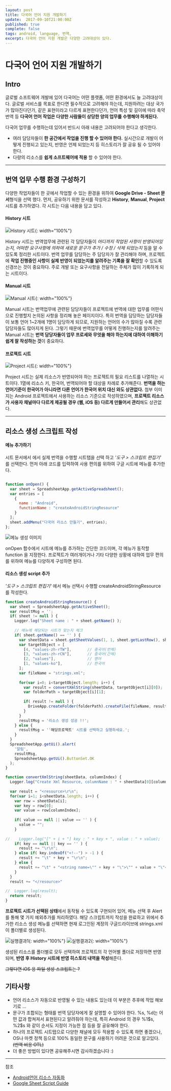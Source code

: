 ```yaml
---
layout: post
title: 다국어 언어 지원 개발하기
update:  2017-09-10T21:00:00Z
published: true
complete: false
tags: android, language, 번역, 
excerpt: 다국어 언어 지원 개발은 다양한 고려대상이 있다.  
---
```

# 다국어 언어 지원 개발하기

## Intro
글로벌 소프트웨어 개발에 있어 다국어는 어떤 플랫폼, 어떤 환경에서도 늘 고려대상이다. 글로벌 서비스를 목표로 한다면 필수적으로 고려해야 하는데, 지원하려는 대상 국가가 많아진다던가, 같은 표현이라고 다르게 표현한다던가, 언어 특성 및 길이에 따라 축약 번역 등 **다국어 언어 작업은 다양한 사람들이 상당한 양의 업무를 수행해야 하게된다.** 

다국어 업무를 수행하는데 있어서 반드시 아래 내용은 고려되어야 한다고 생각한다.

* 여러 담당자들이 **한 공간에서 작업을 진행 할 수 있어야 한다.** 실시간으로 개발이 어떻게 진행되고 있는지, 반영은 언제 되었는지 등 히스토리가 잘 공유 될 수 있어야 한다. 
* 다량의 리소스를 **쉽게 소프트웨어에 적용** 할 수 있어야 한다.

--------------------
## 번역 업무 수행 환경 구성하기

다양한 작업자들이 한 곳에서 작업할 수 있는 환경을 위하여 **Google Drive - Sheet 문서**형식을 선택 했다. 
먼저, 공유하기 위한 문서를 작성하고 **History**, **Manual**, **Project** 시트를 추가하였다. 각 시트는 다음 내용을 담고 있다.


#### History 시트

![History 시트](/images/sheet_history.png){: width="100%"}

History 시트는 번역업무에 관련된 각 담당자들이 *어디까지 작업된 사항이 반영되어있는지, 어떠한 요구사항에 의하여 새로운 문구가 추가 / 수정 / 삭제 되었는지* 등을 알 수 있도록 정리한 시트이다. 번역 업무를 담당하는 주 담당자가 잘 관리해야 하며, 프로젝트에 **작업 진행중인 사항이 실제 반영이 되었는지를 알려주는 기록을 잘 확인**할 수 있도록 신경쓰는 것이 중요하다. 주로 개발 또는 요구사항을 전달하는 주체가 많이 기록하게 되는 시트이다.

#### Manual 시트

![Manual 시트](/images/sheet_manual.png){: width="100%"}

Manual 시트는 번역업무에 관련된 담당자들이 프로젝트에 번역에 대한 업무를 어떤식으로 진행할지 논의된 사항을 정리해 놓은 페이지이다. 특히 번역을 담당하는 담당자들이 보통 언어 1~2개에 1명이 담당하게 되므로, 지원하는 언어의 수가 많아질 수록 관련 담당자들도 많아지게 된다. 그렇기 때문에 번역업무를 어떻게 진행하는지를 알려주는 Manual 시트는 **번역 담당자들이 업무 프로세와 무엇을 해야 하는지에 대하여 이해하기 쉽게 잘 작성하는 것**이 중요하다.

#### 프로젝트 시트

![Project 시트](/images/sheet_project.png){: width="100%"}

Project 시트는 실제 리소스가 반영되어야 하는 프로젝트의 필요 리스트를 나열하는 시트이다.
1열에 리소스 키, 한국어, 번역되어야 할 대상을 차례로 추가해준다. **번역을 하는 언어기준이 한국어가 아니라면 다른 언어가 한국어 위치 대신 와도 상관없다.** 첨부 이미지는 Android 프로젝트에서 사용하는 리소스 기준으로 작성하였으며, **프로젝트 리소스가 사용자 채널마다 다르게 제공될 경우 (웹, iOS 등) 다르게 만들어서 관리**해도 상관없다.

--------------------------------------------------------------

## 리소스 생성 스크립트 작성 

#### 메뉴 추가하기

시트 문서에서 에서 실제 번역을 수행할 시트탭을 선택 하고 *'도구 > 스크립트 편집기'* 를 선택한다.
먼저 아래 코드를 입력하여 사용 편의를 위하여 구글 시트에 메뉴를 추가한다.

```javascript

function onOpen() {
  var sheet = SpreadsheetApp.getActiveSpreadsheet();
  var entries = [
    { 
      name : "Android", 
      functionName : "createAndroidStringResource" 
    }
  ]; 
  sheet.addMenu("다국어 리소스 만들기", entries);
};

```

![메뉴 생성 이미지](/images/sheet_menu.png)

onOpen 함수에서 시트에 메뉴를 추가하는 간단한 코드이며, 각 메뉴가 동작할 function 을 지정한다. 프로젝트가 여러개이거나 기타 다양한 상황에 대하여 업무 편의를 위하여 메뉴를 다양하게 구성하면 된다.

#### 리소스 생성 script 추가

*'도구 > 스크립트 편집기'* 에서 메뉴 선택시 수행할 createAndroidStringResource 를 작성한다.

``` javascript
function createAndroidStringResource() {
  var sheet = SpreadsheetApp.getActiveSheet();
  var resultMsg = '';
  if( sheet != null ) {
    Logger.log("Sheet name : " + sheet.getName() );
   
    // 메뉴에 해당되는 시트가 맞는지 체크
    if( sheet.getName() == '' ) {
      var sheetData = sheet.getSheetValues(1, 1, sheet.getLastRow(), sheet.getLastColumn());
      var targetObject = [
        [4, "values-zh-rTW"],       // 중국어(번체)
        [3, "values-zh-rCN"],       // 중국어(간체)
        [2, "values"],              // 영어
        [1, "values-ko"],           // 한국어
      ];
      var fileName = "strings.xml";
        
      for(var i=0; i<targetObject.length; i++) {
        var result = convertXmlString(sheetData, targetObject[i][0]);
        var folderPath = targetObject[i][1];
      
        if( result != null ) {
          DriveApp.createFolder(folderPath).createFile(fileName, result);
        }
      } 
      resultMsg = '리소스 생성 성공 !!';
    } else { 
      resultMsg = ''해당프로젝트' 시트를 선택하고 실행하세요.';
    }
  }
  SpreadsheetApp.getUi().alert(
    '알림',
    resultMsg,
    SpreadsheetApp.getUi().ButtonSet.OK
  );
}

function convertXmlString(sheetData, columnIndex) {
  Logger.log("Create Xml Resource, columnName : " + sheetData[0][columnIndex]);
  
  var result = "<resource>\r\n";
  for(var i=1; i<sheetData.length; i++) {
    var row = sheetData[i];
    var key = row[0];
    var value = row[columnIndex];
    
    if( value == null || value == '' ) {
      value = "";
    }
    
//    Logger.log("[" + i + "] key : " + key + ", value : " + value);
    if( key == null || key == '' ) {
      result += "\r\n";
    } else if( key.indexOf("<!--") > -1 ) {
      result += "\t" + key + "\r\n";
    } else {
      result += "\t" + "<string name=\"" + key + "\">\"" + value + "\"</string>\r\n";
    }
  }
  result += "</resource>"
              
//  Logger.log(result);
  return result;
}

```

**프로젝트 시트가 선택된 상태**에서 동작될 수 있도록 구현되어 있어, 메뉴 선택 후 Alert를 통해 몇 가지 예외추가를 처리하였다. 해당 스크립트까지 작성을 완료하고 위에서 추가한 리소스 생성 메뉴를 선택하면 현재 로그인된 계정의 구글드라이브에 strings.xml 이 폴더별로 생성된다.

![실행결과1](/images/sheet_result1.png){: width="100%"}
![실행결과2](/images/sheet_result2.png){: width="100%"}

생성된 리소스를 폴더별로 모두 선택하여 프로젝트의 각 언어별 폴더로 저장하면 반영 되며, **반영 후 History 시트에 반영 히스토리 내역을 작성**해준다.

~~그렇다면 iOS 용 파일 생성 스크립트는 ?~~


## 기타사항

* 언어 리소스가 자동으로 반영될 수 있는 내용도 있는데 이 부분은 추후에 작업 해보기로 ... 
* 문구가 조합되는 형태를 번역 담당자에게 잘 설명할 수 있어야 한다.  %s, %d는 어떤 값과 합쳐져서 표현된다고 알려줘야 하는데, 특히 Android 의 경우 %1\$s, %2\$s 와 같이 순서도 지정이 가능한 점 등을 잘 공유해야 한다.
* 하나의 프로젝트 시트탭으로 다양한 채널에 모두 적용할 수 있도록 하면 좋겠으나, OS나 마켓 정책 등으로 100% 동일한 문구를 사용하기 어려운 것으로 알고있다. ~~(번역 비용 OTL)~~ 
* 더 좋은 방법이 있다면 공유해주시면 감사하겠습니다 :)

-------------
참조 
* [Android언어 리소스 자동화](http://tiii.tistory.com/22)
* [Google Sheet Script Guide](https://developers.google.com/apps-script/guides/sheets)
 